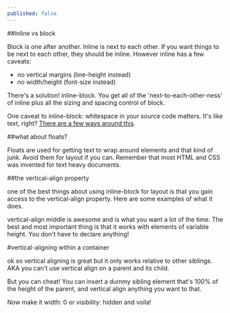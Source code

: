 ```yaml
---
published: false
---
```


##inline vs block

Block is one after another. Inline is next to each other. If you want things to be next to each other, they should be inline. However inline has a few caveats:

- no vertical margins (line-height instead)
- no width/height (font-size instead)

There's a solution! inline-block. You get all of the 'next-to-each-other-ness' of inline plus all the sizing and spacing control of block.

One caveat to inline-block: whitespace in your source code matters. It's like text, right? [There are a few ways around this](http://css-tricks.com/fighting-the-space-between-inline-block-elements/).

##what about floats?

Floats are used for getting text to wrap around elements and that kind of junk. Avoid them for layout if you can. Remember that most HTML and CSS was invented for text heavy documents.

##the vertical-align property

one of the best things about using inline-block for layout is that you gain access to the vertical-align property. Here are some examples of what it does.

vertical-align middle is awesome and is what you want a lot of the time. The best and most important thing is that it works with elements of variable height. You don't have to declare anything!

#vertical-aligning within a container

ok so vertical aligning is great but it only works relative to other siblings. AKA you can't use vertical align on a parent and its child.

But you can cheat! You can insert a dummy sibling element that's 100% of the height of the parent, and vertical align anything you want to that.

Now make it width: 0 or visibility: hidden and voila!
